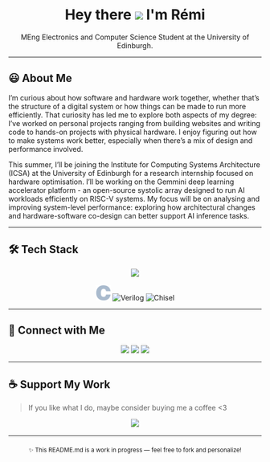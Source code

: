 

<h1 align="center">Hey there <img src="https://raw.githubusercontent.com/aemmadi/aemmadi/master/wave.gif" width="30"> I'm Rémi</h1>

<p align="center"><BOLD KEYWORD e.g., passionate>MEng Electronics and Computer Science Student at the University of Edinburgh.</p>

---

## :smiley: About Me

I’m curious about how software and hardware work together, whether that’s the structure of a digital system or how things can be made to run more efficiently. That curiosity has led me to explore both aspects of my degree: I’ve worked on personal projects ranging from building websites and writing code to hands-on projects with physical hardware. I enjoy figuring out how to make systems work better, especially when there’s a mix of design and performance involved.

This summer, I’ll be joining the Institute for Computing Systems Architecture (ICSA) at the University of Edinburgh for a research internship focused on hardware optimisation. I’ll be working on the Gemmini deep learning accelerator platform - an open-source systolic array designed to run AI workloads efficiently on RISC-V systems. My focus will be on analysing and improving system-level performance: exploring how architectural changes and hardware-software co-design can better support AI inference tasks.

---

## 🛠️ Tech Stack
<div align="center">
  <img src="https://skillicons.dev/icons?i=cpp,python,java,matlab,javascript,html,css" />
</div>

<p align="center">
  <img src="https://raw.githubusercontent.com/devicons/devicon/master/icons/c/c-original.svg" height="30" alt="C" />
  <img src="https://img.shields.io/badge/Verilog-000000?style=for-the-badge&logo=verilog&logoColor=white" alt="Verilog"/>
  <img src="https://img.shields.io/badge/Chisel-FE5A1D?style=for-the-badge&logo=scala&logoColor=white" alt="Chisel"/>
</p>

---

## 🤝 Connect with Me
<p align="center">
  <a href="https://www.linkedin.com/in/<linkedin-username>/" target="_blank"><img src="https://img.shields.io/badge/LinkedIn-%230077B5.svg?style=for-the-badge&logo=linkedin&logoColor=white"/></a>
  <a href="https://twitter.com/<twitter-handle>" target="_blank"><img src="https://img.shields.io/badge/X-%23181717.svg?style=for-the-badge&logo=x&logoColor=white"/></a>
  <a href="mailto:<email@example.com>"><img src="https://img.shields.io/badge/Email-%23D14836.svg?style=for-the-badge&logo=gmail&logoColor=white"/></a>
</p>

---

## ☕ Support My Work

> If you like what I do, maybe consider buying me a coffee <3

<p align="center">
  <a href="https://www.buymeacoffee.com/<username>" target="_blank"><img src="https://img.shields.io/badge/Buy_Me_A_Coffee-%2346b2e0?style=for-the-badge&logo=buy-me-a-coffee&logoColor=white"/></a>
</p>

---

<p align="center"><sub>✨ This README.md is a work in progress — feel free to fork and personalize!</sub></p>

